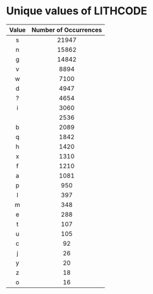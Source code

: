 
Unique values of LITHCODE
=========================

|Value|Number of Occurrences|
| :---: | :---: |
|s|21947|
|n|15862|
|g|14842|
|v|8894|
|w|7100|
|d|4947|
|?|4654|
|i|3060|
||2536|
|b|2089|
|q|1842|
|h|1420|
|x|1310|
|f|1210|
|a|1081|
|p|950|
|l|397|
|m|348|
|e|288|
|t|107|
|u|105|
|c|92|
|j|26|
|y|20|
|z|18|
|o|16|
